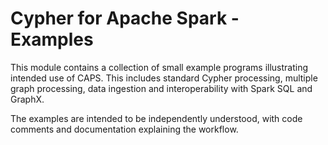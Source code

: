 # Cypher for Apache Spark - Examples

This module contains a collection of small example programs illustrating intended use of CAPS.
This includes standard Cypher processing, multiple graph processing, data ingestion and interoperability with
Spark SQL and GraphX. 

The examples are intended to be independently understood, with code comments and documentation
explaining the workflow. 
